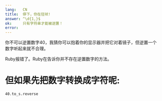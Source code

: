 ```yaml
---
lang:   CN
title:  停下，你在狂吠!
answer: ^\d{1,}$
ok:     只有字符串才能被逆置！
error:  
---
```


你不可以逆置数字40，我猜你可以抱着你的显示器并把它对着镜子，但逆置一个数字听起来就不合理。

Ruby报错了。Ruby在告诉你并不存在逆置数字的方法。

但如果先把数字转换成字符呢:
=
    40.to_s.reverse
